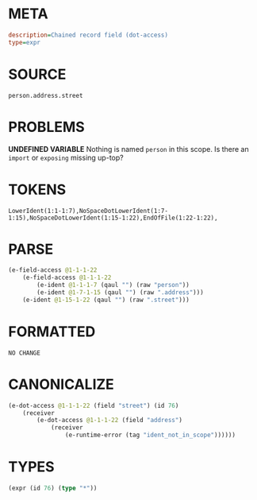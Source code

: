 # META
~~~ini
description=Chained record field (dot-access)
type=expr
~~~
# SOURCE
~~~roc
person.address.street
~~~
# PROBLEMS
**UNDEFINED VARIABLE**
Nothing is named `person` in this scope.
Is there an `import` or `exposing` missing up-top?

# TOKENS
~~~zig
LowerIdent(1:1-1:7),NoSpaceDotLowerIdent(1:7-1:15),NoSpaceDotLowerIdent(1:15-1:22),EndOfFile(1:22-1:22),
~~~
# PARSE
~~~clojure
(e-field-access @1-1-1-22
	(e-field-access @1-1-1-22
		(e-ident @1-1-1-7 (qaul "") (raw "person"))
		(e-ident @1-7-1-15 (qaul "") (raw ".address")))
	(e-ident @1-15-1-22 (qaul "") (raw ".street")))
~~~
# FORMATTED
~~~roc
NO CHANGE
~~~
# CANONICALIZE
~~~clojure
(e-dot-access @1-1-1-22 (field "street") (id 76)
	(receiver
		(e-dot-access @1-1-1-22 (field "address")
			(receiver
				(e-runtime-error (tag "ident_not_in_scope"))))))
~~~
# TYPES
~~~clojure
(expr (id 76) (type "*"))
~~~
